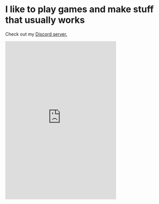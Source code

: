 # I like to play games and make stuff that usually works

Check out my [Discord server.](https://discord.gg/xw624a8)

<iframe src="https://discordapp.com/widget?id=186978265557237762&theme=dark" width="350" height="500" allowtransparency="true" frameborder="0" sandbox="allow-popups allow-popups-to-escape-sandbox allow-same-origin allow-scripts"></iframe>